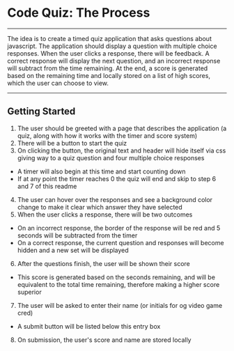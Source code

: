 # Code Quiz: The Process
---

The idea is to create a timed quiz application that asks questions about javascript. The application should display a question with multiple choice responses. When the user clicks a response, there will be feedback. A correct response will display the next question, and an incorrect response will subtract from the time remaining. At the end, a score is generated based on the remaining time and locally stored on a list of high scores, which the user can choose to view.

---

## Getting Started

1. The user should be greeted with a page that describes the application (a quiz, along with how it works with the timer and score system)
2. There will be a button to start the quiz 
3. On clicking the button, the original text and header will hide itself via css giving way to a quiz question and four multiple choice responses
- A timer will also begin at this time and start counting down
- If at any point the timer reaches 0 the quiz will end and skip to step 6 and 7 of this readme
4. The user can hover over the responses and see a background color change to make it clear which answer they have selected
5. When the user clicks a response, there will be two outcomes
- On an incorrect response, the border of the response will be red and 5 seconds will be subtracted from the timer
- On a correct response, the current question and responses will become hidden and a new set will be displayed
6. After the questions finish, the user will be shown their score
- This score is generated based on the seconds remaining, and will be equivalent to the total time remaining, therefore making a higher score superior
7. The user will be asked to enter their name (or initials for og video game cred) 
- A submit button will be listed below this entry box
8. On submission, the user's score and name are stored locally
